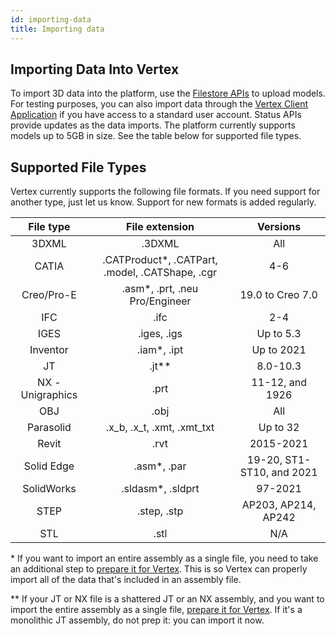```yaml
---
id: importing-data
title: Importing data
---
```


## Importing Data Into Vertex

To import 3D data into the platform, use the [Filestore APIs](/api/beta#/filestore) to upload models.
For testing purposes, you can also import data through the [Vertex Client Application](https://app.vertexvis.com/) if
you have access to a standard user account.
Status APIs provide updates as the data imports.
The platform currently supports models up to 5GB in size.
See the table below for supported file types.

## Supported File Types

Vertex currently supports the following file formats.
If you need support for another type, just let us know.
Support for new formats is added regularly.

|    File type     |                  File extension                  |         Versions          |
| :--------------: | :----------------------------------------------: | :-----------------------: |
|      3DXML       |                      .3DXML                      |            All            |
|      CATIA       | .CATProduct\*, .CATPart, .model, .CATShape, .cgr |            4-6            |
|    Creo/Pro-E    |         .asm\*, .prt, .neu Pro/Engineer          |     19.0 to Creo 7.0      |
|       IFC        |                       .ifc                       |            2-4            |
|       IGES       |                   .iges, .igs                    |         Up to 5.3         |
|     Inventor     |                   .iam\*, .ipt                   |        Up to 2021         |
|        JT        |                     .jt\*\*                      |         8.0-10.3          |
| NX - Unigraphics |                       .prt                       |      11-12, and 1926      |
|       OBJ        |                       .obj                       |            All            |
|    Parasolid     |            .x_b, .x_t, .xmt, .xmt_txt            |         Up to 32          |
|      Revit       |                       .rvt                       |         2015-2021         |
|    Solid Edge    |                   .asm\*, .par                   | 19-20, ST1-ST10, and 2021 |
|    SolidWorks    |                .sldasm\*, .sldprt                |          97-2021          |
|       STEP       |                   .step, .stp                    |    AP203, AP214, AP242    |
|       STL        |                       .stl                       |            N/A            |

\* If you want to import an entire assembly as a single file, you need to take an additional step to [prepare it for Vertex](https://help.vertexvis.com/hc/en-us/articles/360014163734). This is so Vertex can properly import all of the data that's included in an assembly file.

\*\* If your JT or NX file is a shattered JT or an NX assembly, and you want to import the entire assembly as a single file, [prepare it for Vertex](https://help.vertexvis.com/hc/en-us/articles/360014163734). If it's a monolithic JT assembly, do not prep it: you can import it now.
